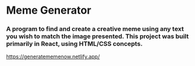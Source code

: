 # Meme Generator

### A program to find and create a creative meme using any text you wish to match the image presented.  This project was built primarily in React, using HTML/CSS concepts.


https://generatememenow.netlify.app/